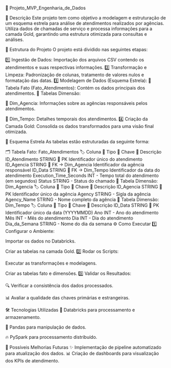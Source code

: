 🚀 Projeto_MVP_Engenharia_de_Dados

📌 Descrição
Este projeto tem como objetivo a modelagem e estruturação de um esquema estrela para análise de atendimentos realizados por agências. Utiliza dados de chamadas de serviço e processa informações para a camada Gold, garantindo uma estrutura otimizada para consultas e análises.

📁 Estrutura do Projeto
O projeto está dividido nas seguintes etapas:

1️⃣ Ingestão de Dados: Importação dos arquivos CSV contendo os atendimentos e suas respectivas informações.
2️⃣ Transformação e Limpeza: Padronização de colunas, tratamento de valores nulos e formatação das datas.
3️⃣ Modelagem de Dados (Esquema Estrela):
🔹 Tabela Fato (Fato_Atendimentos): Contém os dados principais dos atendimentos.
🔹 Tabelas Dimensão:

🏢 Dim_Agencia: Informações sobre as agências responsáveis pelos atendimentos.

📅 Dim_Tempo: Detalhes temporais dos atendimentos.
4️⃣ Criação da Camada Gold: Consolida os dados transformados para uma visão final otimizada.

🌟 Esquema Estrela
As tabelas estão estruturadas da seguinte forma:

🗂️ Tabela Fato: Fato_Atendimentos
🏷️ Coluna	📌 Tipo	🔑 Chave	📖 Descrição
ID_Atendimento	STRING	🔑 PK	Identificador único do atendimento
ID_Agencia	STRING	🔗 FK → Dim_Agencia	Identificador da agência responsável
ID_Data	STRING	🔗 FK → Dim_Tempo	Identificador da data do atendimento
Execution_Time_Seconds	INT	-	Tempo total do atendimento (em segundos)
Status	STRING	-	Status do chamado
🏢 Tabela Dimensão: Dim_Agencia
🏷️ Coluna	📌 Tipo	🔑 Chave	📖 Descrição
ID_Agencia	STRING	🔑 PK	Identificador único da agência
Agency	STRING	-	Sigla da agência
Agency_Name	STRING	-	Nome completo da agência
📅 Tabela Dimensão: Dim_Tempo
🏷️ Coluna	📌 Tipo	🔑 Chave	📖 Descrição
ID_Data	STRING	🔑 PK	Identificador único da data (YYYYMMDD)
Ano	INT	-	Ano do atendimento
Mês	INT	-	Mês do atendimento
Dia	INT	-	Dia do atendimento
Dia_da_Semana	STRING	-	Nome do dia da semana
⚙️ Como Executar
1️⃣ Configurar o Ambiente:

Importar os dados no Databricks.

Criar as tabelas na camada Gold.
2️⃣ Rodar os Scripts:

Executar as transformações e modelagens.

Criar as tabelas fato e dimensões.
3️⃣ Validar os Resultados:

🔍 Verificar a consistência dos dados processados.

📊 Avaliar a qualidade das chaves primárias e estrangeiras.

🛠️ Tecnologias Utilizadas
💾 Databricks para processamento e armazenamento.

🐍 Pandas para manipulação de dados.

🔥 PySpark para processamento distribuído.

🔮 Possíveis Melhorias Futuras
✨ Implementação de pipeline automatizado para atualização dos dados.
📊 Criação de dashboards para visualização dos KPIs de atendimento.
